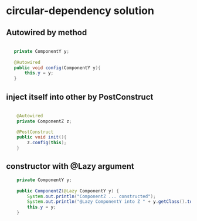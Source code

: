 
# circular-dependency solution

## Autowired by method

```java
   
   private ComponentY y;
   
   @Autowired
   public void config(ComponentY y){
       this.y = y;
   }

```

## inject itself into other by PostConstruct 

```java
    
    @Autowired
    private ComponentZ z;

    @PostConstruct
    public void init(){
        z.config(this);
    }

```

## constructor with @Lazy argument

```java
    private ComponentY y;
    
    public ComponentZ(@Lazy ComponentY y) {
        System.out.println("ComponentZ ... constructed");
        System.out.println("@Lazy ComponentY into Z " + y.getClass().toString());
        this.y = y;
    }
```

